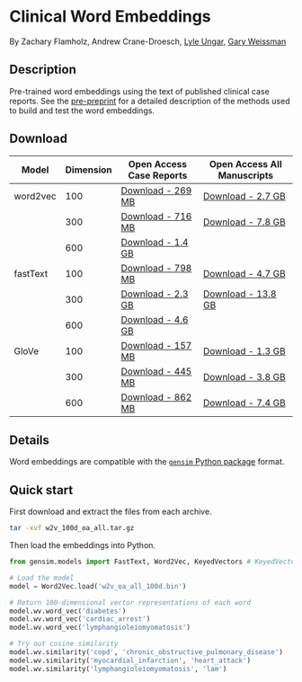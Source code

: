 # Clinical Word Embeddings

By Zachary Flamholz, Andrew Crane-Droesch, [Lyle Ungar](http://www.cis.upenn.edu/~ungar/), [Gary Weissman](http://pair.upenn.edu/people/core-faculty/gary-weissman)

## Description
Pre-trained word embeddings using the text of published clinical case reports. See the [pre-preprint](https://github.com/weissman-lab/clinical_embeddings/blob/master/manu_clinical_embeddings_12.4.2019.pdf) for a detailed description of the methods used to build and test the word embeddings.

## Download

| Model | Dimension | Open Access Case Reports | Open Access All Manuscripts |
| ---- | --------- | ------------------------- | -------------------------- |
| word2vec | 100 | [Download - 269 MB](https://upenn.box.com/s/6sqzqvcunar39324adgy8qncm7yam6hu) | [Download - 2.7 GB](https://upenn.box.com/s/gkyqs962i3i2rw55a821n62ex410bi4a)|
|          | 300 | [Download - 716 MB](https://upenn.box.com/s/s52hsf65c51e3ro0ssx79e6l25qykt0m) | [Download - 7.8 GB](https://upenn.box.com/s/9djgjigsve09a7f9vz6ubtsovqwb40xa)
|          | 600 | [Download - 1.4 GB](https://upenn.box.com/s/3y4h8iwg1dg2y3dqdwufspsl61usc0xv)| |
| fastText | 100 | [Download - 798 MB](https://upenn.box.com/s/03tlndnc00zs9glxqmi0n3bbp5aio4gr)| [Download - 4.7 GB](https://upenn.box.com/s/dsj1att1n0dvz6detp1bde1cxw1o6n84)|
|          | 300 | [Download - 2.3 GB ](https://upenn.box.com/s/aewen67hn672l3zloq9j8d27r88wob69)| [Download - 13.8 GB](https://upenn.box.com/s/zb1i8v6a58xuoiu09b77ofqr1s779lbj)|
|          | 600 | [Download - 4.6 GB](https://upenn.box.com/s/1m2ruy0rj0o7j38w6yzgk6hiqxqusifu)| |
| GloVe | 100 | [Download - 157 MB](https://upenn.box.com/s/7vwz09w0ox4jnhrwxcqhlv1169tl4yqo) | [Download - 1.3 GB](https://upenn.box.com/s/v7f5vu2xfmn0sfj3i3ipvb0gdkqkk0ls) |
|       | 300 | [Download - 445 MB](https://upenn.box.com/s/j8fgpq4pswibu5vl2y2cyeostsonwc6l) | [Download - 3.8 GB](https://upenn.box.com/s/988pkhix1wvnfwujrbtdw9pzpl1j25u9)|
|       | 600 | [Download - 862 MB](https://upenn.box.com/s/ckwl0k9sa7vdu2cmty3e87tcbcrf7uzk)| [Download - 7.4 GB](https://upenn.box.com/s/x2o6y78qqnnfguaj3oou8no3gzep4bp8)|


## Details

Word embeddings are compatible with the [`gensim` Python package](https://radimrehurek.com/gensim/) format.

## Quick start

First download and extract the files from each archive.

```bash
tar -xvf w2v_100d_oa_all.tar.gz
```

Then load the embeddings into Python.

```python
from gensim.models import FastText, Word2Vec, KeyedVectors # KeyedVectors are used to load the GloVe models

# Load the model
model = Word2Vec.load('w2v_oa_all_100d.bin')

# Return 100-dimensional vector representations of each word
model.wv.word_vec('diabetes')
model.wv.word_vec('cardiac_arrest')
model.wv.word_vec('lymphangioleiomyomatosis')

# Try out cosine similarity
model.wv.similarity('copd', 'chronic_obstructive_pulmonary_disease')
model.wv.similarity('myocardial_infarction', 'heart_attack')
model.wv.similarity('lymphangioleiomyomatosis', 'lam')
```

